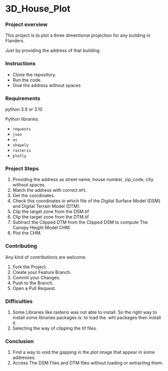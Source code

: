 # 3D_House_Plot


### Project overview
This project is to plot a three dimentional projection for any building in Flanders.

Just by providing the address of that building.

 
### Instructions

* Clone the repository.
* Run the code.
* Give the address without spaces

### Requirements
python 3.9 or 3.10

Python libraries:
* `requests`
* `json`
* `os`
* `shapely`
* `rasterio`
* `plotly`


### Project Steps
1. Providing the address as street name, house number, zip_code, city without spaces.
2. Match the address with correct `API`.
3. Get the coordinates.
4. Check this coordinates in which file of the Digital Surface Model (DSM) and Digital Terrain Model (DTM).
5. Clip the target zone from the DSM.tif
6. Clip the target zone from the DTM.tif
7. Subtract the Clipped DTM from the Clipped DSM to compute The Canopy Height Model CHM.
8. Plot the CHM.

### Contributing
Any kind of contributions are welcome. 

1. Fork the Project.
2. Create your Feature Branch.
3. Commit your Changes.
4. Push to the Branch.
5. Open a Pull Request.

### Difficulties
1. Some Libraries like rasterio was not able to install. So the right way to install some libraries packages is: to load the .whl packages then install it.
2. Selecting the way of clipping the tif files.

### Conclusion 
1. Find a way to void the gapping in the plot image that appear in some addresses.
2. Access The DSM Files and DTM files without loading or extracting them.
